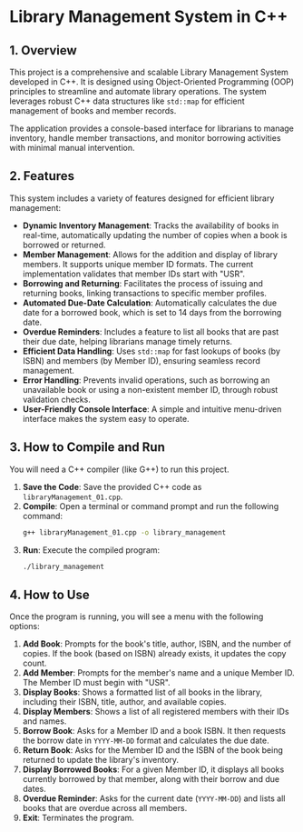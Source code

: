 # Library Management System in C++

## 1. Overview

This project is a comprehensive and scalable Library Management System developed in C++. It is designed using Object-Oriented Programming (OOP) principles to streamline and automate library operations. The system leverages robust C++ data structures like `std::map` for efficient management of books and member records.

The application provides a console-based interface for librarians to manage inventory, handle member transactions, and monitor borrowing activities with minimal manual intervention.

## 2. Features

This system includes a variety of features designed for efficient library management:

* **Dynamic Inventory Management**: Tracks the availability of books in real-time, automatically updating the number of copies when a book is borrowed or returned.
* **Member Management**: Allows for the addition and display of library members. It supports unique member ID formats. The current implementation validates that member IDs start with "USR".
* **Borrowing and Returning**: Facilitates the process of issuing and returning books, linking transactions to specific member profiles.
* **Automated Due-Date Calculation**: Automatically calculates the due date for a borrowed book, which is set to 14 days from the borrowing date.
* **Overdue Reminders**: Includes a feature to list all books that are past their due date, helping librarians manage timely returns.
* **Efficient Data Handling**: Uses `std::map` for fast lookups of books (by ISBN) and members (by Member ID), ensuring seamless record management.
* **Error Handling**: Prevents invalid operations, such as borrowing an unavailable book or using a non-existent member ID, through robust validation checks.
* **User-Friendly Console Interface**: A simple and intuitive menu-driven interface makes the system easy to operate.

## 3. How to Compile and Run

You will need a C++ compiler (like G++) to run this project.

1.  **Save the Code**: Save the provided C++ code as `libraryManagement_01.cpp`.
2.  **Compile**: Open a terminal or command prompt and run the following command:
    ```sh
    g++ libraryManagement_01.cpp -o library_management
    ```
3.  **Run**: Execute the compiled program:
    ```sh
    ./library_management
    ```

## 4. How to Use

Once the program is running, you will see a menu with the following options:

1.  **Add Book**: Prompts for the book's title, author, ISBN, and the number of copies. If the book (based on ISBN) already exists, it updates the copy count.
2.  **Add Member**: Prompts for the member's name and a unique Member ID. The Member ID must begin with "USR".
3.  **Display Books**: Shows a formatted list of all books in the library, including their ISBN, title, author, and available copies.
4.  **Display Members**: Shows a list of all registered members with their IDs and names.
5.  **Borrow Book**: Asks for a Member ID and a book ISBN. It then requests the borrow date in `YYYY-MM-DD` format and calculates the due date.
6.  **Return Book**: Asks for the Member ID and the ISBN of the book being returned to update the library's inventory.
7.  **Display Borrowed Books**: For a given Member ID, it displays all books currently borrowed by that member, along with their borrow and due dates.
8.  **Overdue Reminder**: Asks for the current date (`YYYY-MM-DD`) and lists all books that are overdue across all members.
9.  **Exit**: Terminates the program.
